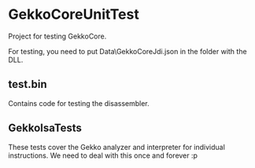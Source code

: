 # GekkoCoreUnitTest

Project for testing GekkoCore.

For testing, you need to put Data\\GekkoCoreJdi.json in the folder with the DLL.

## test.bin

Contains code for testing the disassembler.

## GekkoIsaTests

These tests cover the Gekko analyzer and interpreter for individual instructions.
We need to deal with this once and forever :p

